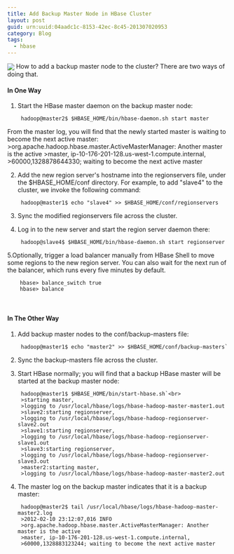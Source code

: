 ```yaml
---
title: Add Backup Master Node in HBase Cluster 
layout: post
guid: urn:uuid:04aadc1c-8153-42ec-8c45-201307020953
category: Blog
tags:
  - hbase
---
```

<img src="/images/hbase.png" align = "center"  />
How to add a backup master node to the cluster? There are two ways of doing that.

#### In One Way

1. Start the HBase master daemon on the backup master node:
    
        hadoop@master2$ $HBASE_HOME/bin/hbase-daemon.sh start master
From the master log, you will find that the newly started master is waiting to become the next active master:<br>
        >org.apache.hadoop.hbase.master.ActiveMasterManager: Another master is the active
        >master, ip-10-176-201-128.us-west-1.compute.internal,
        >60000,1328878644330; waiting to become the next active master

2. Add the new region server's hostname into the regionservers file, under the $HBASE_HOME/conf directory. For example, to add "slave4" to the cluster, we invoke the following command:

        hadoop@master1$ echo "slave4" >> $HBASE_HOME/conf/regionservers

3. Sync the modified regionservers file across the cluster.
4. Log in to the new server and start the region server daemon there:
        
        hadoop@slave4$ $HBASE_HOME/bin/hbase-daemon.sh start regionserver
5.Optionally, trigger a load balancer manually from HBase Shell to move some regions to the new region server. You can also wait for the next run of the balancer, which runs every five minutes by default.
    
        hbase> balance_switch true
        hbase> balance
<br>

#### In The Other Way

1. Add backup master nodes to the conf/backup-masters file:

        hadoop@master1$ echo "master2" >> $HBASE_HOME/conf/backup-masters`

2. Sync the backup-masters file across the cluster.
3. Start HBase normally; you will find that a backup HBase master will be started at the backup master node:

        hadoop@master1$ $HBASE_HOME/bin/start-hbase.sh`<br>
        >starting master, 
        >logging to /usr/local/hbase/logs/hbase-hadoop-master-master1.out
        >slave2:starting regionserver,
        >logging to /usr/local/hbase/logs/hbase-hadoop-regionserver-slave2.out
        >slave1:starting regionserver,
        >logging to /usr/local/hbase/logs/hbase-hadoop-regionserver-slave1.out 
        >slave3:starting regionserver,
        >logging to /usr/local/hbase/logs/hbase-hadoop-regionserver-slave3.out
        >master2:starting master,
        >logging to /usr/local/hbase/logs/hbase-hadoop-master-master2.out
4. The master log on the backup master indicates that it is a backup master: 

        hadoop@master2$ tail /usr/local/hbase/logs/hbase-hadoop-master-master2.log
        >2012-02-10 23:12:07,016 INFO
        >org.apache.hadoop.hbase.master.ActiveMasterManager: Another master is the active
        >master, ip-10-176-201-128.us-west-1.compute.internal, 
        >60000,1328883123244; waiting to become the next active master
